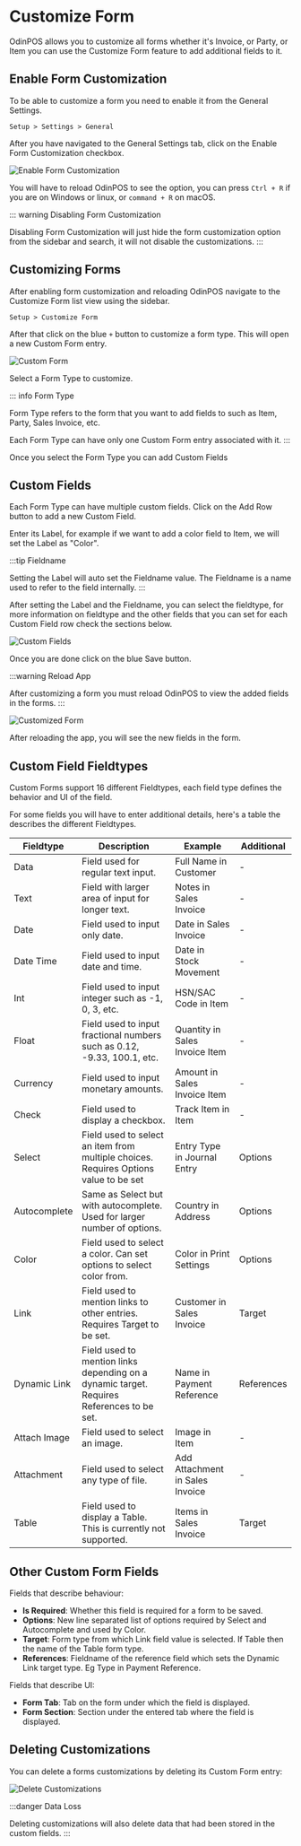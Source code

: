 # Customize Form

OdinPOS allows you to customize all forms whether it's Invoice, or Party,
or Item you can use the Customize Form feature to add additional fields to it.

## Enable Form Customization

To be able to customize a form you need to enable it from the General Settings.

`Setup > Settings > General`

After you have navigated to the General Settings tab, click on the Enable Form
Customization checkbox.

![Enable Form Customization](./images/enable-form-customization.png)

You will have to reload OdinPOS to see the option, you can press
`Ctrl + R` if you are on Windows or linux, or `command + R` on macOS.

::: warning Disabling Form Customization

Disabling Form Customization will just hide the form customization option from
the sidebar and search, it will not disable the customizations.
:::

## Customizing Forms

After enabling form customization and reloading OdinPOS navigate to the
Customize Form list view using the sidebar.

`Setup > Customize Form`

After that click on the blue `+` button to customize a form type. This will open
a new Custom Form entry.

![Custom Form](./images/custom-form.png)

Select a Form Type to customize.

::: info Form Type

Form Type refers to the form that you want to add fields to such as Item, Party,
Sales Invoice, etc.

Each Form Type can have only one Custom Form entry associated with it.
:::

Once you select the Form Type you can add Custom Fields

## Custom Fields

Each Form Type can have multiple custom fields. Click on the Add Row button to
add a new Custom Field.

Enter its Label, for example if we want to add a color field to Item, we will
set the Label as "Color".

:::tip Fieldname

Setting the Label will auto set the Fieldname value. The Fieldname is a name
used to refer to the field internally.
:::

After setting the Label and the Fieldname, you can select the fieldtype, for
more information on fieldtype and the other fields that you can set for each
Custom Field row check the sections below.

![Custom Fields](./images/custom-fields.png)

Once you are done click on the blue Save button.

:::warning Reload App

After customizing a form you must reload OdinPOS to view the added fields
in the forms.
:::

![Customized Form](./images/customized-form.png)

After reloading the app, you will see the new fields in the form.

## Custom Field Fieldtypes

Custom Forms support 16 different Fieldtypes, each field type defines the
behavior and UI of the field.

For some fields you will have to enter additional details, here's a table the
describes the different Fieldtypes.

| Fieldtype    | Description                                                                               | Example                         | Additional |
| ------------ | ----------------------------------------------------------------------------------------- | ------------------------------- | ---------- |
| Data         | Field used for regular text input.                                                        | Full Name in Customer           | -          |
| Text         | Field with larger area of input for longer text.                                          | Notes in Sales Invoice          | -          |
| Date         | Field used to input only date.                                                            | Date in Sales Invoice           | -          |
| Date Time    | Field used to input date and time.                                                        | Date in Stock Movement          | -          |
| Int          | Field used to input integer such as -1, 0, 3, etc.                                        | HSN/SAC Code in Item            | -          |
| Float        | Field used to input fractional numbers such as 0.12, -9.33, 100.1, etc.                   | Quantity in Sales Invoice Item  | -          |
| Currency     | Field used to input monetary amounts.                                                     | Amount in Sales Invoice Item    | -          |
| Check        | Field used to display a checkbox.                                                         | Track Item in Item              | -          |
| Select       | Field used to select an item from multiple choices. Requires Options value to be set      | Entry Type in Journal Entry     | Options    |
| Autocomplete | Same as Select but with autocomplete. Used for larger number of options.                  | Country in Address              | Options    |
| Color        | Field used to select a color. Can set options to select color from.                       | Color in Print Settings         | Options    |
| Link         | Field used to mention links to other entries. Requires Target to be set.                  | Customer in Sales Invoice       | Target     |
| Dynamic Link | Field used to mention links depending on a dynamic target. Requires References to be set. | Name in Payment Reference       | References |
| Attach Image | Field used to select an image.                                                            | Image in Item                   | -          |
| Attachment   | Field used to select any type of file.                                                    | Add Attachment in Sales Invoice | -          |
| Table        | Field used to display a Table. This is currently not supported.                           | Items in Sales Invoice          | Target     |

## Other Custom Form Fields

Fields that describe behaviour:

- **Is Required**: Whether this field is required for a form to be saved.
- **Options**: New line separated list of options required by Select and Autocomplete and used by Color.
- **Target**: Form type from which Link field value is selected. If Table then the name of the Table form type.
- **References**: Fieldname of the reference field which sets the Dynamic Link target type. Eg Type in Payment Reference.

Fields that describe UI:

- **Form Tab**: Tab on the form under which the field is displayed.
- **Form Section**: Section under the entered tab where the field is displayed.

## Deleting Customizations

You can delete a forms customizations by deleting its Custom Form entry:

![Delete Customizations](./images/delete-customizations.png)

:::danger Data Loss

Deleting customizations will also delete data that had been stored in the custom
fields.
:::
